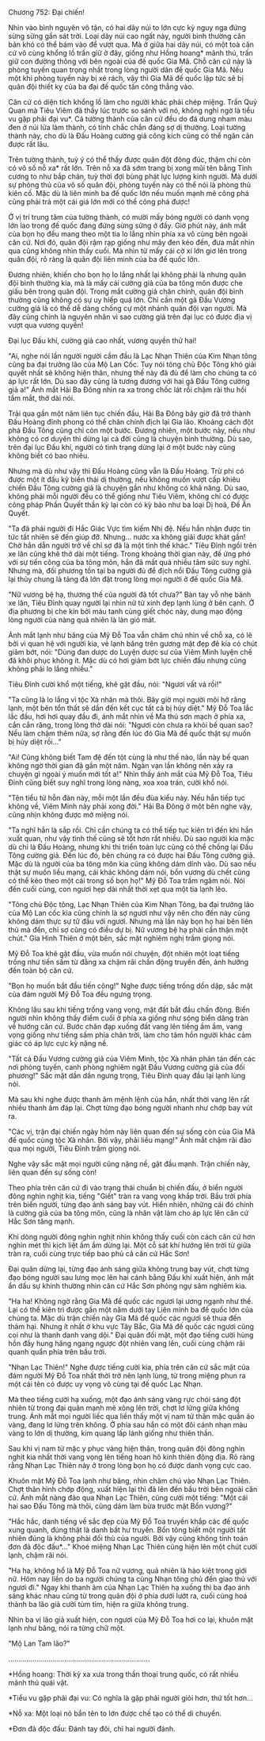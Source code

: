 




Chương 752: Đại chiến!




Nhìn vào bình nguyên vô tận, có hai dãy núi to lớn cực kỳ nguy nga đứng sừng sững gần sát trời. Loại dãy núi cao ngất này, người bình thường căn bản khó có thể bám vào để vượt qua. Mà ở giữa hai dãy núi, có một toà căn cứ vô cùng khổng lồ trấn giữ ở đây, giống như Hồng hoang* mãnh thú, trấn giữ con đường thông với bên ngoài của đế quốc Gia Mã. Chỗ căn cứ này là phòng tuyến quan trọng nhất trong lòng người dân đế quốc Gia Mã. Nếu một khi phòng tuyến này bị xé rách, vậy thì Gia Mã đế quốc lập tức sẽ bị quân đội thiết kỵ của ba đại đế quốc tấn công thẳng vào.

Căn cứ có diện tích khổng lồ làm cho người khác phải chép miệng. Trấn Quỷ Quan mà Tiêu Viêm đã thấy lúc trước so sánh với nó, không nghi ngờ là tiểu vu gặp phải đại vu*. Cả tường thành của căn cứ đều do đá dung nham màu đen ở núi lửa làm thành, có tính chắc chắn đáng sợ dị thường. Loại tường thành này, cho dù là Đấu Hoàng cường giả công kích cũng có thể ngăn cản được rất lâu.

Trên tường thành, tuỳ ý có thể thấy được quân đột đông đúc, thậm chí còn có vô số nỗ xa* rất lớn. Trên nỗ xa đã sớm trang bị xong mũi tên bằng Tinh cương to như bắp chân, tuỳ thời đợi bùng phát lực lượng kinh người. Mà dưới sự phòng thủ của vô số quân đội, phòng tuyến này có thể nói là phòng thủ kiên cố. Mặc dù là liên minh ba đế quốc lớn nếu muốn mạnh mẽ công phá cũng phải trả một cái giá lớn mới có thể công phá được!

Ở vị trí trung tâm của tường thành, có mười mấy bóng người có danh vọng lớn lao trong đế quốc đang đứng sừng sững ở đấy. Giờ phút này, ánh mắt của bọn họ đều mang theo một tia lo lắng nhìn phía xa vô cùng bên ngoài căn cứ. Nơi đó, quân đội rậm rạp giống như mây đen kéo đến, đưa mắt nhìn qua cũng không nhìn thấy cuối. Mà nhìn từ mấy cái cờ xí lớn giơ lên trong quân đội, rõ ràng là quân đội liên minh của ba đế quốc lớn.

Đương nhiên, khiến cho bọn họ lo lắng nhất lại không phải là nhưng quân đội bình thường kia, mà là mấy cái cường giả của ba tông môn được che giấu bên trong quân đội. Trong mắt cường giả chân chính, quân đội bình thường cũng không có sự uy hiếp quá lớn. Chỉ cần một gã Đấu Vương cường giả là có thể dễ dàng chống cự một nhánh quân đội vạn người. Mà đây cũng chính là nguyên nhân vì sao cường giả trên đại lục có được địa vị vượt qua vương quyền!

Đại lục Đấu khí, cường giả cao nhất, vương quyền thứ hai!

"Ai, nghe nói lần người người cầm đầu là Lạc Nhạn Thiên của Kim Nhạn tông cũng ba đại trưởng lão của Mộ Lan Cốc. Tuy nói tông chủ Độc Tông khó giải quyết nhất sẽ không hiện thân, nhưng thế này đã đủ để làm cho chúng ta có áp lực rất lớn. Dù sao đây cũng là tương đương với hai gã Đấu Tông cường giả a!" Ánh mắt Hải Ba Đông nhìn ra xa trong chốc lát rồi chậm rãi thu hồi tầm mắt, thở dài nói.

Trải qua gần một năm liên tục chiến đấu, Hải Ba Đông bây giờ đã trở thành Đấu Hoàng đỉnh phong có thể chân chính địch lại Gia lão. Khoảng cách đột phá Đấu Tông cũng chỉ còn một bước. Đương nhiên, một bước này, nếu như không có cơ duyên thì dừng lại cả đời cũng là chuyện bình thường. Dù sao, trên đại lục Đấu khí, người có tình trạng dừng lại ở một bước này cũng không biết có bao nhiêu.

Nhưng mà dù như vậy thì Đấu Hoàng cũng vẫn là Đấu Hoàng. Trừ phi có được một ít đấu kỹ biến thái dị thường, nếu không muốn vượt cấp khiêu chiến Đấu Tông cường giả là chuyện gần như không có khả năng. Dù sao, không phải mỗi người đều có thể giống như Tiêu Viêm, không chỉ có được công pháp Phần Quyết thần kỳ lại còn có kỳ bảo như ba loại Dị hoả, Đế Ấn Quyết.

"Ta đã phái người đi Hắc Giác Vực tìm kiếm Nhị đệ. Nếu hắn nhận được tin tức tất nhiên sẽ đến giúp đỡ. Nhưng… nước xa không giải được khát gần! Chờ hắn dẫn người trở về chỉ sợ đã là một tình thế khác." Tiêu Đỉnh ngồi trên xe lăn cũng khẽ thở dài một tiếng. Trong khoảng thời gian này, đế ứng phó với sự tiến công của ba tông môn, hắn đã mất quá nhiều tâm sức suy nghĩ. Nhưng mà, đối phương tồn tại ba người đủ để địch nổi Đấu Tông cường giả lại thủy chung là tảng đá lớn đặt trong lòng mọi người ở đế quốc Gia Mã.

"Nữ vương bệ hạ, thương thế của người đã tốt chưa?" Bàn tay vỗ nhẹ bánh xe lăn, Tiêu Đỉnh quay người lại nhìn nữ tử xinh đẹp lạnh lùng ở bên cạnh. Ở địa phương bị che kín bởi máu tanh cùng giết chóc này, dung mạo động lòng người của nàng quả nhiên là làn gió mát.

Ánh mắt lạnh như băng của Mỹ Đỗ Toa vẫn chăm chú nhìn về chỗ xa, có lẽ bởi vì quan hệ với người kia, vẻ lạnh băng trên gương mặt đẹp đẽ kia có chút giảm bớt, nói: "Dùng đan dược do Luyện dược sư của Viêm Minh luyện chế đã khôi phục không ít. Mặc dù có hơi giảm bớt lực chiến đấu nhưng cũng không phải lo lắng nhiều."

Tiêu Đỉnh cười khổ một tiếng, khẽ gật đầu, nói: "Ngươi vất vả rồi!"

"Ta cũng là lo lắng vì tộc Xà nhân mà thôi. Bây giờ mọi người môi hở răng lạnh, một bên tổn thất sẽ dần đến kết cục tất cả bị hủy diệt." Mỹ Đỗ Toa lắc lắc đầu, hơi hơi quay đầu đi, ánh mắt nhìn về Ma thú sơn mạch ở phía xa, cắn cắn răng, trong lòng thở dài nói: "Ngươi còn chưa ra khỏi bế quan sao? Nếu làm chậm thêm nữa, sợ rằng đến lúc đó Gia Mã đế quốc thật sự muốn bị hủy diệt rồi…"

"Ai! Cũng không biết Tam đệ đến tột cùng là như thế nào, lần này bế quan không ngờ thời gian đã gần một năm. Ngàn vạn lần không nên xảy ra chuyện gì ngoài ý muốn mới tốt a!" Nhìn thấy ánh mắt của Mỹ Đỗ Toa, Tiêu Đỉnh cũng biết suy nghĩ trong lòng nàng, xoa xoa trán, cười khổ nói.

"Tên tiểu tử hỗn đản này, mỗi một lần đều đùa kiểu này. Nếu hắn tiếp tục không về, Viêm Minh này phải xong đời." Hải Ba Đông ở một bên nghe vậy, cũng nhịn không được mở miệng nói.

"Ta nghĩ hắn là sắp rồi. Chỉ cần chúng ta có thể tiếp tục kiên trì đến khi hắn xuất quan, như vậy tình thế cũng sẽ tốt hơn rất nhiều. Dù sao người kia mặc dù chỉ là Đấu Hoàng, nhưng khi thi triển toàn lực cũng có thể chống lại Đấu Tông cường giả. Đến lúc đó, bên chúng ra có được hai Đấu Tông cường giả. Mặc dù là người của ba tông môn kia cũng không dám dính vào. Dù sao nếu thật sự muốn liều mạng, cái khác không dám nói, bổn vương dù chết cũng có thể kéo theo một cái trong số bọn họ!" Mỹ Đỗ Toa trầm ngâm nói. Nói đến cuối cùng, con ngươi hẹp dài nhất thời xẹt qua một tia lạnh lẽo.

"Tông chủ Độc tông, Lạc Nhạn Thiên của Kim Nhạn Tông, ba đại trưởng lão của Mộ Lan cốc kia cũng chính là sợ ngươi như vậy nên cho đến này cũng không dám thực sự tử đấu với ngươi. Nhưng mà lần này bọn họ hai bên liên thủ mà đến, chỉ sợ cũng có điều dự bị. Nữ vương bệ hạ phải cẩn thận một chút." Gia Hình Thiên ở một bên, sắc mặt nghiêm nghị trầm giọng nói.

Mỹ Đỗ Toa khẽ gật đầu, vừa muốn nói chuyện, đột nhiên một loạt tiếng trống như tiến sấm từ đằng xa chậm rãi chấn động truyền đến, ảnh hưởng đến toàn bộ căn cứ.

"Bọn họ muốn bắt đầu tiến công!" Nghe được tiếng trống dồn dập, sắc mặt của đám người Mỹ Đỗ Toa đều ngưng trọng.

Không lâu sau khi tiếng trống vang vọng, mặt đất bắt đầu chấn động. Biển người nhìn không thấy điểm cuối ở phía xa giống như sóng biển dâng tràn về hướng căn cứ. Bước chân đạp xuống đất vang lên tiếng ầm ầm, vang vọng giống như tiếng sấm phía chân trời, làm cho tâm hồn người khác cảm giác có áp lực cực kỳ nặng nề.

"Tất cả Đấu Vương cường giả của Viêm Minh, tộc Xà nhân phân tán đến các nơi phòng tuyến, canh phòng nghiêm ngặt Đấu Vương cường giả của đối phương!" Sắc mặt dần dần ngưng trọng, Tiêu Đỉnh quay đầu lại lạnh lùng nói.

Mà sau khi nghe được thanh âm mệnh lệnh của hắn, nhất thời vang lên rất nhiều thanh âm đáp lại. Chợt từng đạo bóng người nhanh như chớp bay vút ra.

"Các vị, trận đại chiến ngày hôm này liên quan đến sự sống còn của Gia Mã đế quốc cùng tộc Xà nhân. Bởi vậy, phải liều mạng!" Ánh mắt chậm rãi đảo qua mọi người, Tiêu Đỉnh trầm giọng nói.

Nghe vậy sắc mặt mọi người cũng nặng nề, gật đầu mạnh. Trận chiến này, liên quan đến sự sống còn!

Theo phía trên căn cứ đi vào trạng thái chuẩn bị chiến đấu, ở biển người đông nghìn nghịt kia, tiếng "Giết" tràn ra vang vọng khắp trời. Bầu trời phía trên biển người, từng đạo ánh sáng bay vút. Hiển nhiên, những cái đó chính là cường giả của ba tông môn, cũng là nhân vật làm cho áp lực lên căn cứ Hắc Sơn tăng mạnh.

Khi dòng người đông nghìn nghịt nhìn không thấy cuối còn cách căn cứ hơn nghìn mét thì kịch liệt ầm ầm dừng lại. Một cỗ sát khí hướng lên trời từ giữa tràn ra, cuối cùng trực tiếp bao phủ cả căn cứ Hắc Sơn!

Đại quân dừng lại, từng đạo ánh sáng giữa không trung bay vút, chợt từng đạo bóng người sau lưng mọc lên hai cánh bằng Đấu khí xuất hiện, ánh mắt ẩn dấu sự khinh thường nhìn căn cứ Hắc Sơn phòng ngự sâm nghiêm kia.

"Ha ha! Không ngờ rằng Gia Mã đế quốc các ngươi lại ương ngạnh như thế. Lại có thể kiên trì được gần một năm dưới tay Liên minh ba đế quốc lớn của chúng ta. Mặc dù trận chiến này Gia Mã đế quốc các ngươi sẽ thua đến thảm hại. Nhưng ít nhất ở khu vực Tây Bắc, Gia Mã đế quốc các ngươi cũng coi như là thanh danh vang dội." Đại quân đối mặt, một đạo tiếng cười hùng hồn đầy hung hăng ngang ngược đột nhiên vang lên, cuối cùng chậm rãi quanh quẩn phía trên bầu trời.

"Nhạn Lạc Thiên!" Nghe được tiếng cười kia, phía trên căn cứ sắc mặt của đám người Mỹ Đỗ Toa nhất thời trở nên lạnh lùng, từ trong miệng phun ra một cái tên có được uy vọng vô cùng tại đế quốc Lạc Nhạn.

Mà theo tiếng cười hạ xuống, một đạo ánh sáng vàng rực chói sáng đột nhiên từ trong đại quân mạnh mẽ xông lên trời, chợt lơ lửng giữa không trung. Ánh mắt mọi người liếc qua liền thấy một vị nam tử thân mặc quần áo vàng, đang lơ lửng trên không. Ở phía sau hắn có một đôi cánh nhạn màu vàng to lớn dị thường, kim quang lấp lánh giống như thiên thần.

Sau khi vị nam tử mặc y phục vàng hiện thân, trong quân đội đông nghìn nghịt kia nhất thời vang vọng lên tiếng hoan hô kinh thiên động địa. Rõ ràng rằng Nhạn Lạc Thiên này ở trong lòng bọn họ có được danh vọng cực cao.

Khuôn mặt Mỹ Đỗ Toa lạnh như băng, nhìn chăm chú vào Nhạn Lạc Thiên. Chợt thân hình chớp động, xuất hiện lại thì đã lên đến bầu trời bên ngoài căn cứ. Ánh mắt nàng đảo qua Nhạn Lạc Thiên, cũng cười một tiếng: "Một cái hai sao Đấu Tông mà thôi, cũng dám làm bừa trước mặt Bổn vương?"

"Hắc hắc, danh tiếng về sắc đẹp của Mỹ Đỗ Toa truyền khắp các đế quốc xung quanh, đúng thật là danh bất hư truyền. Bổn tông biết một người tất nhiên đúng là không phải đối thủ của người. Bởi vậy cũng không tính toán đơn đả độc đấu*…" Khoé miệng Nhạn Lạc Thiên cũng hiện lên một chút cười lạnh, chậm rãi nói.

"Ha ha, không hổ là Mỹ Đỗ Toa nữ vương, quả nhiên là hào kiệt trong giới nữ. Hôm nay liền do ba người chúng ta cùng Nhạn tông chủ đến giao thủ với ngươi đi." Ngay khi thanh âm của Nhạn Lạc Thiên hạ xuống thì ba đạo ánh sáng khác nhau cũng từ trong quân đội ở phía dưới lướt ra, cuối cùng hoá thành ba lão giả cười tủm tỉm, hiện ra giữa không trung.

Nhìn ba vị lão giả xuất hiện, con ngươi của Mỹ Đỗ Toa hơi co lại, khuôn mặt lạnh như băng, nói ra từng chữ một.

"Mộ Lan Tam lão?"

.......................................................................

*Hồng hoang: Thời kỳ xa xưa trong thần thoại trung quốc, có rất nhiều mãnh thú quái vật.

*Tiểu vu gặp phải đại vu: Có nghĩa là gặp phải người giỏi hơn, thứ tốt hơn…

*Nỗ xa: Một loại nỏ bắn tên to lớn được chế tạo có thể di chuyển.

*Đơn đả độc đấu: Đánh tay đôi, chỉ hai người đánh.




